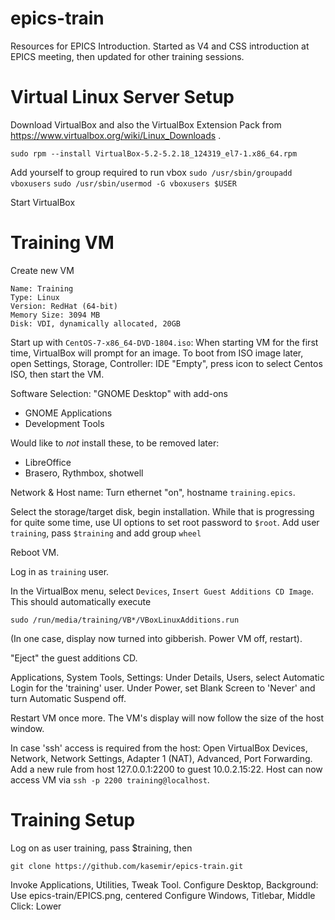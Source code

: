 # epics-train
Resources for EPICS Introduction.
Started as V4 and CSS introduction at EPICS meeting,
then updated for other training sessions.

# Virtual Linux Server Setup
Download VirtualBox and also the VirtualBox Extension Pack from https://www.virtualbox.org/wiki/Linux_Downloads .

`sudo rpm --install VirtualBox-5.2-5.2.18_124319_el7-1.x86_64.rpm`

Add yourself to group required to run vbox
`sudo /usr/sbin/groupadd vboxusers`
`sudo /usr/sbin/usermod -G vboxusers $USER`
 
Start VirtualBox

# Training VM
Create new VM
```
Name: Training
Type: Linux
Version: RedHat (64-bit)
Memory Size: 3094 MB
Disk: VDI, dynamically allocated, 20GB
```

Start up with `CentOS-7-x86_64-DVD-1804.iso`:
When starting VM for the first time, VirtualBox will prompt for an image.
To boot from ISO image later, open Settings, Storage, Controller: IDE "Empty", press icon to select Centos ISO, then start the VM.

Software Selection: "GNOME Desktop" with add-ons
 * GNOME Applications
 * Development Tools

Would like to _not_ install these, to be removed later:
 * LibreOffice
 * Brasero, Rythmbox, shotwell

Network & Host name: Turn ethernet "on", hostname `training.epics`.

Select the storage/target disk, begin installation. While that is progressing for quite some time,
use UI options to set root password to `$root`. Add user `training`, pass `$training` and add group `wheel`

Reboot VM.

Log in as `training` user.

In the VirtualBox menu, select `Devices`, `Insert Guest Additions CD Image`.
This should automatically execute 
```
sudo /run/media/training/VB*/VBoxLinuxAdditions.run
```

(In one case, display now turned into gibberish. Power VM off, restart).

"Eject" the guest additions CD.

Applications, System Tools, Settings:
Under Details, Users, select Automatic Login for the 'training' user.
Under Power, set Blank Screen to 'Never' and turn Automatic Suspend off.

Restart VM once more. The VM's display will now follow the size of the host window.

In case 'ssh' access is required from the host:
Open VirtualBox Devices, Network, Network Settings, Adapter 1 (NAT), Advanced, Port Forwarding.
Add a new rule from host 127.0.0.1:2200 to guest 10.0.2.15:22.
Host can now access VM via `ssh -p 2200 training@localhost`.


# Training Setup

Log on as user training, pass $training, then
```
git clone https://github.com/kasemir/epics-train.git
```

Invoke Applications, Utilities, Tweak Tool.
Configure Desktop, Background: Use epics-train/EPICS.png, centered
Configure Windows, Titlebar, Middle Click: Lower

